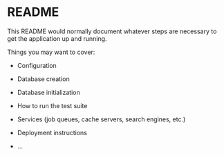 # README

This README would normally document whatever steps are necessary to get the
application up and running.

Things you may want to cover:



* Configuration

* Database creation

* Database initialization

* How to run the test suite

* Services (job queues, cache servers, search engines, etc.)

* Deployment instructions

* ...
